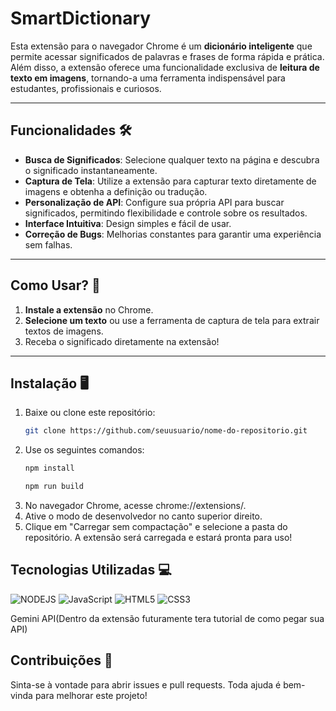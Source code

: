 # SmartDictionary

Esta extensão para o navegador Chrome é um **dicionário inteligente** que permite acessar significados de palavras e frases de forma rápida e prática. Além disso, a extensão oferece uma funcionalidade exclusiva de **leitura de texto em imagens**, tornando-a uma ferramenta indispensável para estudantes, profissionais e curiosos.

---

## Funcionalidades 🛠️

- **Busca de Significados**: Selecione qualquer texto na página e descubra o significado instantaneamente.
- **Captura de Tela**: Utilize a extensão para capturar texto diretamente de imagens e obtenha a definição ou tradução.
- **Personalização de API**: Configure sua própria API para buscar significados, permitindo flexibilidade e controle sobre os resultados.
- **Interface Intuitiva**: Design simples e fácil de usar.
- **Correção de Bugs**: Melhorias constantes para garantir uma experiência sem falhas.

---

## Como Usar? 📖

1. **Instale a extensão** no Chrome.
2. **Selecione um texto** ou use a ferramenta de captura de tela para extrair textos de imagens.
3. Receba o significado diretamente na extensão!

---

## Instalação 🖥️

1. Baixe ou clone este repositório:
   ```bash
   git clone https://github.com/seuusuario/nome-do-repositorio.git
   ```
2. Use os seguintes comandos:
   ```bash
   npm install
   ```
   ```bash
   npm run build
   ``` 
3. No navegador Chrome, acesse chrome://extensions/.
5. Ative o modo de desenvolvedor no canto superior direito.
6. Clique em "Carregar sem compactação" e selecione a pasta do repositório.
A extensão será carregada e estará pronta para uso!

## Tecnologias Utilizadas 💻


![NODEJS](https://img.shields.io/badge/NODE.js-5FA04E?style=for-the-badge&logo=nodedotjs&logoColor=white)
![JavaScript](https://img.shields.io/badge/JavaScript-F7DF1E?style=for-the-badge&logo=javascript&logoColor=black)
![HTML5](https://img.shields.io/badge/HTML5-E34F26?style=for-the-badge&logo=html5&logoColor=white)
![CSS3](https://img.shields.io/badge/CSS3-1572B6?style=for-the-badge&logo=css3&logoColor=white)


Gemini API(Dentro da extensão futuramente tera tutorial de como pegar sua API)

## Contribuições 🤝
Sinta-se à vontade para abrir issues e pull requests. Toda ajuda é bem-vinda para melhorar este projeto!
